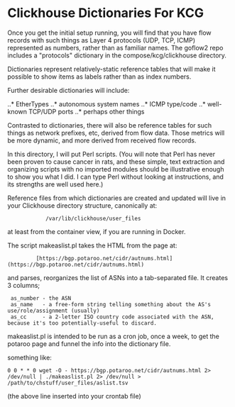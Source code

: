 # Clickhouse Dictionaries For KCG

Once you get the initial setup running, you will find that you have flow records with such things as Layer 4 protocols (UDP, TCP, ICMP) represented as numbers, rather than as familiar names. The goflow2 repo includes a "protocols" dictionary in the compose/kcg/clickhouse directory. 

Dictionaries represent relatively-static reference tables that will make it possible to show items as labels rather than as index numbers. 

Further desirable dictionaries will include:

  ..* EtherTypes
  ..* autonomous system names
  ..* ICMP type/code
  ..* well-known TCP/UDP ports
  ..* perhaps other things
  
Contrasted to dictionaries, there will also be reference tables for such things as network prefixes, etc, derived from flow data. Those metrics will be more dynamic, and more derived from received flow records. 

In this directory, I will put Perl scripts. (You will note that Perl has never been proven to cause cancer in rats, and these simple, text extraction and organizing scripts with no imported modules should be illustrative enough to show you what I did. I can type Perl without looking at instructions, and its strengths are well used here.) 

Reference files from which dictionaries are created and updated will live in your Clickhouse directory structure, canonically at: 

                /var/lib/clickhouse/user_files

at least from the container view, if you are running in Docker. 


The script makeaslist.pl takes the HTML from the page at:  

             [https://bgp.potaroo.net/cidr/autnums.html](https://bgp.potaroo.net/cidr/autnums.html)
             
and parses, reorganizes the list of ASNs into a tab-separated file. It creates 3 columns;

     as_number - the ASN
     as_name   - a free-form string telling something about the AS's use/role/assignment (usually)
     as_cc     - a 2-letter ISO country code associated with the ASN, because it's too potentially-useful to discard. 

makeaslist.pl is intended to be run as a cron job, once a week, to get the potaroo page and funnel the info into the dictionary file.

something like:
    
    0 0 * * 0 wget -O - https://bgp.potaroo.net/cidr/autnums.html 2> /dev/null | ./makeaslist.pl 2> /dev/null > /path/to/chstuff/user_files/aslist.tsv

(the above line inserted into your crontab file)





  
